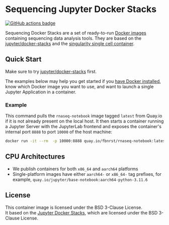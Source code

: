# Sequencing Jupyter Docker Stacks

[![GitHub actions badge](https://github.com/fbnrst/sequencing-docker-stacks/actions/workflows/docker.yml/badge.svg)](https://github.com/fbnrst/sequencing-docker-stacks/actions/workflows/docker.yml?query=branch%3Amain "Docker images build status")


Sequencing Docker Stacks are a set of ready-to-run [Docker images](https://quay.io/organization/fbnrst) containing sequencing data analysis tools. They are based on the [jupyter/docker-stacks](https://github.com/jupyter/docker-stacks) and the [singularity single cell container](https://gitlab.hrz.tu-chemnitz.de/dcgc-bfx/singularity/singularity-single-cell).

## Quick Start

Make sure to try [jupyter/docker-stacks](https://github.com/jupyter/docker-stacks) first.
<!-- You can [try a relatively recent build of the quay.io/jupyter/base-notebook image on mybinder.org](https://mybinder.org/v2/gh/fbnrst/sequencing-docker-stacks/main?urlpath=lab/tree/README.ipynb). -->
The examples below may help you get started if you [have Docker installed](https://docs.docker.com/get-started/get-docker/),
know which Docker image you want to use, and want to launch a single Jupyter Application in a container.

### Example 

This command pulls the `rnaseq-notebook` image tagged `latest` from Quay.io if it is not already present on the local host.
It then starts a container running a Jupyter Server with the JupyterLab frontend and exposes the container's internal port `8888` to port `10000` of the host machine:

```bash
docker run -it --rm  -p 10000:8888 quay.io/fbnrst/rnaseq-notebook:latest
```

## CPU Architectures

- We publish containers for both `x86_64` and `aarch64` platforms
- Single-platform images have either `aarch64-` or `x86_64-` tag prefixes, for example, `quay.io/jupyter/base-notebook:aarch64-python-3.11.6`

## License

This container image is licensed under the BSD 3-Clause License.  
It based on the [Jupyter Docker Stacks](https://jupyter-docker-stacks.readthedocs.io), which are licensed under the BSD 3-Clause License.
